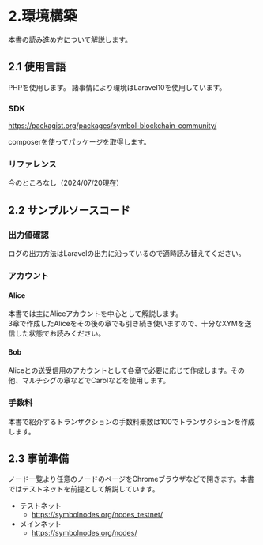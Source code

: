 # 2.環境構築

本書の読み進め方について解説します。

## 2.1 使用言語

PHPを使用します。
諸事情により環境はLaravel10を使用しています。

### SDK

https://packagist.org/packages/symbol-blockchain-community/

composerを使ってパッケージを取得します。


### リファレンス
今のところなし（2024/07/20現在）

## 2.2 サンプルソースコード

### 出力値確認

ログの出力方法はLaravelの出力に沿っているので適時読み替えてください。

### アカウント
#### Alice
本書では主にAliceアカウントを中心として解説します。  
3章で作成したAliceをその後の章でも引き続き使いますので、十分なXYMを送信した状態でお読みください。

#### Bob
Aliceとの送受信用のアカウントとして各章で必要に応じて作成します。その他、マルチシグの章などでCarolなどを使用します。

### 手数料
本書で紹介するトランザクションの手数料乗数は100でトランザクションを作成します。


## 2.3 事前準備
ノード一覧より任意のノードのページをChromeブラウザなどで開きます。本書ではテストネットを前提として解説しています。

- テストネット
    - https://symbolnodes.org/nodes_testnet/
- メインネット
    - https://symbolnodes.org/nodes/
